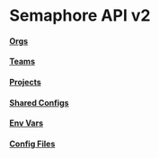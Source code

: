 # Semaphore API v2


#### [Orgs](orgs.html)

#### [Teams](teams.html)

#### [Projects](projects.html)

#### [Shared Configs](shared_configs.html)

#### [Env Vars](env_vars.html)

#### [Config Files](config_files.html)

